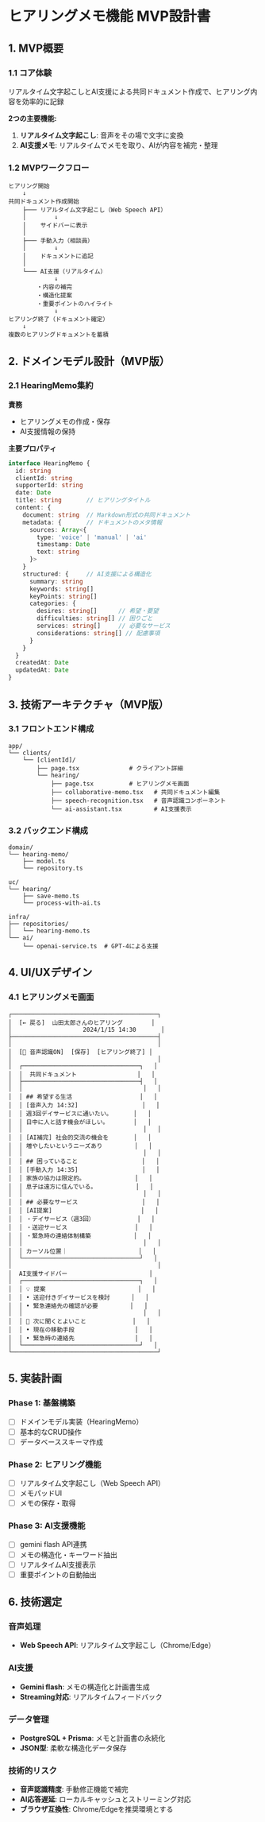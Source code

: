# ヒアリングメモ機能 MVP設計書

## 1. MVP概要

### 1.1 コア体験
リアルタイム文字起こしとAI支援による共同ドキュメント作成で、ヒアリング内容を効率的に記録

**2つの主要機能:**
1. **リアルタイム文字起こし**: 音声をその場で文字に変換
2. **AI支援メモ**: リアルタイムでメモを取り、AIが内容を補完・整理

### 1.2 MVPワークフロー

```
ヒアリング開始
    ↓
共同ドキュメント作成開始
    ├─── リアルタイム文字起こし（Web Speech API）
    │        ↓
    │    サイドバーに表示
    │
    ├─── 手動入力（相談員）
    │        ↓
    │    ドキュメントに追記
    │
    └─── AI支援（リアルタイム）
             ↓
        ・内容の補完
        ・構造化提案
        ・重要ポイントのハイライト
             ↓
ヒアリング終了（ドキュメント確定）
    ↓
複数のヒアリングドキュメントを蓄積
```

## 2. ドメインモデル設計（MVP版）

### 2.1 HearingMemo集約

**責務**
- ヒアリングメモの作成・保存
- AI支援情報の保持

**主要プロパティ**
```typescript
interface HearingMemo {
  id: string
  clientId: string
  supporterId: string
  date: Date
  title: string       // ヒアリングタイトル
  content: {
    document: string  // Markdown形式の共同ドキュメント
    metadata: {       // ドキュメントのメタ情報
      sources: Array<{
        type: 'voice' | 'manual' | 'ai'
        timestamp: Date
        text: string
      }>
    }
    structured: {     // AI支援による構造化
      summary: string
      keywords: string[]
      keyPoints: string[]
      categories: {
        desires: string[]      // 希望・要望
        difficulties: string[] // 困りごと
        services: string[]     // 必要なサービス
        considerations: string[] // 配慮事項
      }
    }
  }
  createdAt: Date
  updatedAt: Date
}
```


## 3. 技術アーキテクチャ（MVP版）

### 3.1 フロントエンド構成

```
app/
└── clients/
    └── [clientId]/
        ├── page.tsx              # クライアント詳細
        └── hearing/
            ├── page.tsx          # ヒアリングメモ画面
            ├── collaborative-memo.tsx   # 共同ドキュメント編集
            ├── speech-recognition.tsx   # 音声認識コンポーネント
            └── ai-assistant.tsx         # AI支援表示
```

### 3.2 バックエンド構成

```
domain/
└── hearing-memo/
    ├── model.ts
    └── repository.ts

uc/
└── hearing/
    ├── save-memo.ts
    └── process-with-ai.ts

infra/
├── repositories/
│   └── hearing-memo.ts
└── ai/
    └── openai-service.ts  # GPT-4による支援
```

## 4. UI/UXデザイン

### 4.1 ヒアリングメモ画面

```
┌─────────────────────────────────────────┐
│  [← 戻る]  山田太郎さんのヒアリング        │
│                    2024/1/15 14:30       │
├─────────────────────────────────────────┤
│                                         │
│  [🎤 音声認識ON]  [保存]  [ヒアリング終了] │
│                                         │
│  ┌─────────────────────────────────┐   │
│  │  共同ドキュメント                 │   │
│  ├─────────────────────────────────┤   │
│  │                                  │   │
│  │ ## 希望する生活                   │   │
│  │ [音声入力 14:32]                  │   │
│  │ 週3回デイサービスに通いたい。      │   │
│  │ 日中に人と話す機会がほしい。       │   │
│  │                                  │   │
│  │ [AI補完] 社会的交流の機会を       │   │
│  │ 増やしたいというニーズあり         │   │
│  │                                  │   │
│  │ ## 困っていること                  │   │
│  │ [手動入力 14:35]                  │   │
│  │ 家族の協力は限定的。              │   │
│  │ 息子は遠方に住んでいる。           │   │
│  │                                  │   │
│  │ ## 必要なサービス                  │   │
│  │ [AI提案]                         │   │
│  │ ・デイサービス（週3回）            │   │
│  │ ・送迎サービス                   │   │
│  │ ・緊急時の連絡体制構築            │   │
│  │                                  │   │
│  │ カーソル位置｜                    │   │
│  └─────────────────────────────────┘   │
│                                         │
│  AI支援サイドバー                       │
│  ┌─────────────────────────────────┐   │
│  │ 💡 提案                          │   │
│  │ • 送迎付きデイサービスを検討      │   │
│  │ • 緊急連絡先の確認が必要         │   │
│  │                                  │   │
│  │ 📝 次に聞くとよいこと             │   │
│  │ • 現在の移動手段                 │   │
│  │ • 緊急時の連絡先                 │   │
│  └─────────────────────────────────┘   │
└─────────────────────────────────────────┘
```

## 5. 実装計画

### Phase 1: 基盤構築
- [ ] ドメインモデル実装（HearingMemo）
- [ ] 基本的なCRUD操作
- [ ] データベーススキーマ作成

### Phase 2: ヒアリング機能
- [ ] リアルタイム文字起こし（Web Speech API）
- [ ] メモパッドUI
- [ ] メモの保存・取得

### Phase 3: AI支援機能
- [ ] gemini flash API連携
- [ ] メモの構造化・キーワード抽出
- [ ] リアルタイムAI支援表示
- [ ] 重要ポイントの自動抽出

## 6. 技術選定

### 音声処理
- **Web Speech API**: リアルタイム文字起こし（Chrome/Edge）

### AI支援
- **Gemini flash**: メモの構造化と計画書生成
- **Streaming対応**: リアルタイムフィードバック

### データ管理
- **PostgreSQL + Prisma**: メモと計画書の永続化
- **JSON型**: 柔軟な構造化データ保存

### 技術的リスク
- **音声認識精度**: 手動修正機能で補完
- **AI応答遅延**: ローカルキャッシュとストリーミング対応
- **ブラウザ互換性**: Chrome/Edgeを推奨環境とする

